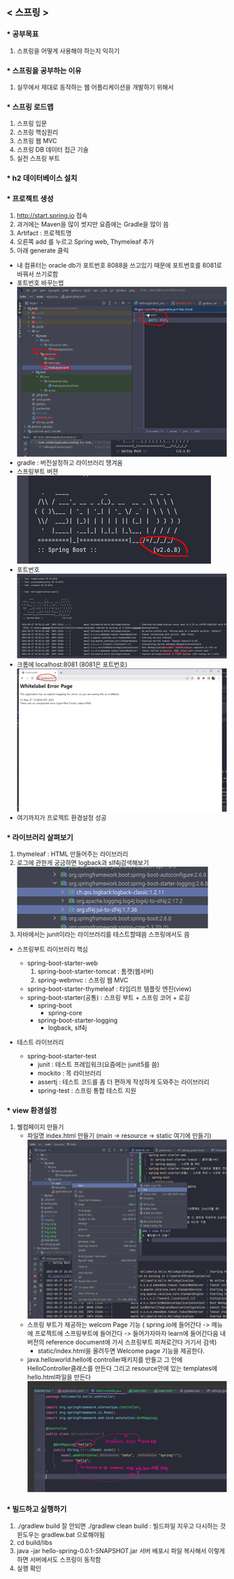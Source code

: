 ## < 스프링 >
### * 공부목표
1. 스프링을 어떻게 사용해야 하는지 익히기

### * 스프링을 공부하는 이유
1. 실무에서 제대로 동작하는 웹 어플리케이션을 개발하기 위해서

### * 스프링 로드맵
1. 스프링 입문
2. 스프링 핵심원리
3. 스프링 웹 MVC
4. 스프링 DB 데이터 접근 기술
5. 실전 스프링 부트

### * h2 데이터베이스 설치

### * 프로젝트 생성
1. http://start.spring.io 접속
2. 과거에는 Maven을 많이 썻지만 요즘에는 Gradle을 많이 씀
3. Artifact : 프로젝트명
4. 오른쪽 add 를 누르고 Spring web, Thymeleaf 추가
5. 아래 generate 클릭
* 내 컴퓨터는 oracle db가 포트번호 8088을 쓰고있기 때문에 포트번호를 8081로 바꿔서 쓰기로함
* 포트번호 바꾸는법
![img.png](img.png)
* gradle : 버전설정하고 라이브러리 땡겨옴
* 스프링부트 버젼 
![img_1.png](img_1.png)
* 포트번호
![img_2.png](img_2.png)
* 크롬에 localhost:8081 (8081은 포트번호)
![img_3.png](img_3.png)
* 여기까지가 프로젝트 환경설정 성공 

### * 라이브러리 살펴보기
1. thymeleaf : HTML 만들어주는 라이브러리
2. 로그에 관한게 궁금하면 logback과 slf4j검색해보기
![img_4.png](img_4.png)
3. 자바에서는 junit이라는 라이브러리를 테스트할때씀 스프링에서도 씀
* 스프링부트 라이브러리 핵심
  - spring-boot-starter-web
     1) spring-boot-starter-tomcat : 톰캣(웹서버)
     2) spring-webmvc : 스프링 웹 MVC
  - spring-boot-starter-thymeleaf : 타임리프 템플릿 엔진(view)
  - spring-boot-starter(공통) : 스프링 부트 + 스프링 코어 + 로깅
    - spring-boot
      - spring-core
    - spring-boot-starter-logging
      - logback, slf4j

* 테스트 라이브러리
  - spring-boot-starter-test
    - junit : 테스트 프레임워크(요즘에는 junit5를 씀)
    - mockito : 목 라이브러리
    - assertj : 테스트 코드를 좀 더 편하게 작성하게 도와주는 라이브러리
    - spring-test : 스프링 통합 테스트 지원
    
### * view 환경설정
1. 웰컴페이지 만들기
   - 파일명 index.html 만들기 (main -> resource -> static 여기에 만들기)
    ![img_5.png](img_5.png)
   - 스프링 부트가 제공하는 welcom Page 기능 ( spring.io에 들어간다 -> 메뉴에 프로젝트에 스프링부트에 들어간다 -> 들어가자마자 learn에 들어간다음 내버전의  reference document에 가서 스프링부트 피쳐로간다 거기서 검색)
     - static/index.html을 올려두면 Welcome page 기능을 제공한다.
   - java.helloworld.hello에 controller패키지를 만들고 그 안에 HelloController클래스를 만든다 그리고 resource안에 있는 templates에 hello.html파일을 만든다
   ![img_7.png](img_7.png)
   
### * 빌드하고 실행하기
1. ./gradlew build    잘 안되면 ./gradlew clean build : 빌드파일 지우고 다시하는 것 윈도우는 gradlew.bat 으로해야됨
2. cd build/libs
3. java -jar hello-spring-0.0.1-SNAPSHOT.jar 서버 배포시 파일 복사해서 이렇게 하면 서버에서도 스프링이 동작함
4. 실행 확인
